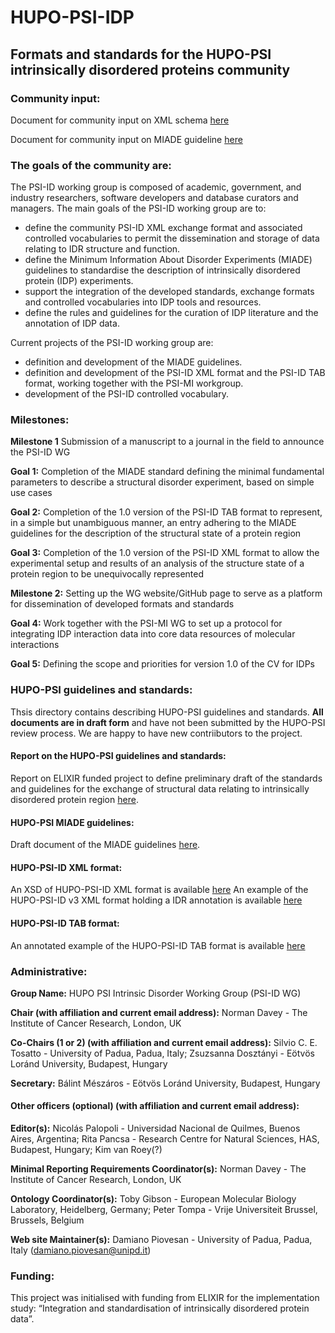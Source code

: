# HUPO-PSI-IDP
## Formats and standards for the HUPO-PSI intrinsically disordered proteins community

### Community input:
Document for community input on XML schema [here](https://docs.google.com/document/d/1rfB3FiM6vSIGw3bQtQZdZeVhF-_fvTXMOu8UqdNfXdY/edit?usp=sharing)

Document for community input on MIADE guideline [here](https://docs.google.com/document/d/16M_s-bxwWpe2CqN1fPoZJpy_ts1eg0IJB3rf7k7DWl8/edit?usp=sharing)

### The goals of the community are:
The PSI-ID working group is composed of academic, government, and industry researchers, software developers and database curators and managers. The main goals of the PSI-ID working group are to:
* define the community PSI-ID XML exchange format and associated controlled vocabularies to permit the dissemination and storage of data relating to IDR structure and function.
* define the Minimum Information About Disorder Experiments (MIADE) guidelines to standardise the description of intrinsically disordered protein (IDP) experiments.
* support the integration of the developed standards, exchange formats and controlled vocabularies into IDP tools and resources.
* define the rules and guidelines for the curation of IDP literature and the annotation of IDP data.

Current projects of the PSI-ID working group are:
* definition and development of the MIADE guidelines.
* definition and development of the PSI-ID XML format and the PSI-ID TAB format, working together with the PSI-MI workgroup.
* development of the PSI-ID controlled vocabulary.

### Milestones:
**Milestone 1** Submission of a manuscript to a journal in the field to announce the PSI-ID WG

**Goal 1:** Completion of the MIADE standard defining the minimal fundamental parameters to describe a structural disorder experiment, based on simple use cases

**Goal 2:** Completion of the 1.0 version of the PSI-ID TAB format to represent, in a simple but unambiguous manner, an entry adhering to the MIADE guidelines for the description of the structural state of a protein region

**Goal 3:** Completion of the 1.0 version of the PSI-ID XML format to allow the experimental setup and results of an analysis of the structure state of a protein region to be unequivocally represented

**Milestone 2:** Setting up the WG website/GitHub page to serve as a platform for dissemination of developed formats and standards

**Goal 4:** Work together with the PSI-MI WG to set up a protocol for integrating IDP interaction data into core data resources of molecular interactions

**Goal 5:** Defining the scope and priorities for version 1.0 of the CV for IDPs

### HUPO-PSI guidelines and standards:
Thsis directory contains describing HUPO-PSI guidelines and standards. **All documents are in draft form** and have not been submitted by the HUPO-PSI review process. We are happy to have new contriibutors to the project.

#### Report on the HUPO-PSI guidelines and standards:
Report on ELIXIR funded project to define preliminary draft of the standards and guidelines for the exchange of structural data relating to intrinsically disordered protein region [here](https://docs.google.com/document/d/1vVGQ40wyZAT27CBaWFdg2FTJK-AoAfPo2b1H-Uk6Fgo/edit?usp=sharing).

#### HUPO-PSI MIADE guidelines:
Draft document of the MIADE guidelines [here](https://docs.google.com/document/d/1SK7UvZrpg6KQkkXpcN90Pipqhyc_DdoUNHTWxnX0H-M/edit?ts=60016618).

#### HUPO-PSI-ID XML format:
An XSD of HUPO-PSI-ID XML format is available [here](./formats/xml/draft_v4/PSI-ID_schema-v4.xsd)
An example of the HUPO-PSI-ID v3 XML format holding a IDR annotation is available [here](./formats/xml/draft_v3/instance-v3-pmid_8876165.xml)

#### HUPO-PSI-ID TAB format:
An annotated example of the HUPO-PSI-ID TAB format is available [here](./formats/tab/draft_v2/HUPO-PSI-IDP_TAB_format.xlsx)

### Administrative:
**Group Name:** HUPO PSI Intrinsic Disorder Working Group (PSI-ID WG)

**Chair (with affiliation and current email address):** Norman Davey - The Institute of Cancer Research, London, UK 

**Co-Chairs (1 or 2) (with affiliation and current email address):** Silvio C. E. Tosatto - University of Padua, Padua, Italy; Zsuzsanna Dosztányi - Eötvös Loránd University, Budapest, Hungary

**Secretary:** Bálint Mészáros - Eötvös Loránd University, Budapest, Hungary

#### Other officers (optional) (with affiliation and current email address):
**Editor(s):** Nicolás Palopoli - Universidad Nacional de Quilmes, Buenos Aires, Argentina; Rita Pancsa - Research Centre for Natural Sciences, HAS, Budapest, Hungary; Kim van Roey(?)

**Minimal Reporting Requirements Coordinator(s):** Norman Davey - The Institute of Cancer Research, London, UK 

**Ontology Coordinator(s):** Toby Gibson - European Molecular Biology Laboratory, Heidelberg, Germany; Peter Tompa - Vrije Universiteit Brussel, Brussels, Belgium

**Web site Maintainer(s):** Damiano Piovesan - University of Padua, Padua, Italy (damiano.piovesan@unipd.it)

### Funding:
This project was initialised with funding from ELIXIR for the implementation study: “Integration and standardisation of intrinsically disordered protein data”.

